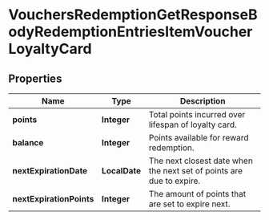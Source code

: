 

# VouchersRedemptionGetResponseBodyRedemptionEntriesItemVoucherLoyaltyCard


## Properties

| Name | Type | Description |
|------------ | ------------- | ------------- |
|**points** | **Integer** | Total points incurred over lifespan of loyalty card. |
|**balance** | **Integer** | Points available for reward redemption. |
|**nextExpirationDate** | **LocalDate** | The next closest date when the next set of points are due to expire. |
|**nextExpirationPoints** | **Integer** | The amount of points that are set to expire next. |



